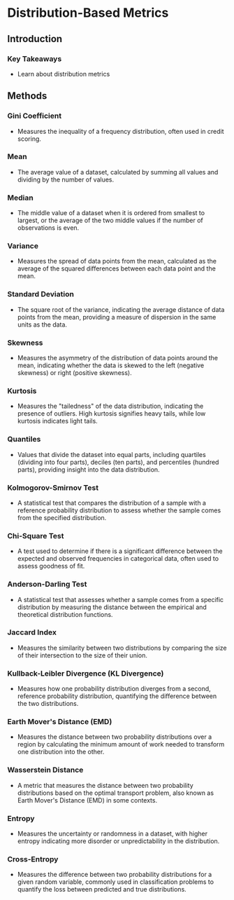 # Distribution-Based Metrics

## Introduction

### Key Takeaways
* Learn about distribution metrics


## Methods

### Gini Coefficient
- Measures the inequality of a frequency distribution, often used in credit scoring.

### Mean
- The average value of a dataset, calculated by summing all values and dividing by the number of values.

### Median
- The middle value of a dataset when it is ordered from smallest to largest, or the average of the two middle values if the number of observations is even.

### Variance
- Measures the spread of data points from the mean, calculated as the average of the squared differences between each data point and the mean.

### Standard Deviation
- The square root of the variance, indicating the average distance of data points from the mean, providing a measure of dispersion in the same units as the data.

### Skewness
- Measures the asymmetry of the distribution of data points around the mean, indicating whether the data is skewed to the left (negative skewness) or right (positive skewness).

### Kurtosis
- Measures the "tailedness" of the data distribution, indicating the presence of outliers. High kurtosis signifies heavy tails, while low kurtosis indicates light tails.

### Quantiles
- Values that divide the dataset into equal parts, including quartiles (dividing into four parts), deciles (ten parts), and percentiles (hundred parts), providing insight into the data distribution.

### Kolmogorov-Smirnov Test
- A statistical test that compares the distribution of a sample with a reference probability distribution to assess whether the sample comes from the specified distribution.

### Chi-Square Test
- A test used to determine if there is a significant difference between the expected and observed frequencies in categorical data, often used to assess goodness of fit.

### Anderson-Darling Test
- A statistical test that assesses whether a sample comes from a specific distribution by measuring the distance between the empirical and theoretical distribution functions.

### Jaccard Index
- Measures the similarity between two distributions by comparing the size of their intersection to the size of their union.

### Kullback-Leibler Divergence (KL Divergence)
- Measures how one probability distribution diverges from a second, reference probability distribution, quantifying the difference between the two distributions.

### Earth Mover's Distance (EMD)
- Measures the distance between two probability distributions over a region by calculating the minimum amount of work needed to transform one distribution into the other.

### Wasserstein Distance
- A metric that measures the distance between two probability distributions based on the optimal transport problem, also known as Earth Mover's Distance (EMD) in some contexts.

### Entropy
- Measures the uncertainty or randomness in a dataset, with higher entropy indicating more disorder or unpredictability in the distribution.

### Cross-Entropy
- Measures the difference between two probability distributions for a given random variable, commonly used in classification problems to quantify the loss between predicted and true distributions.

